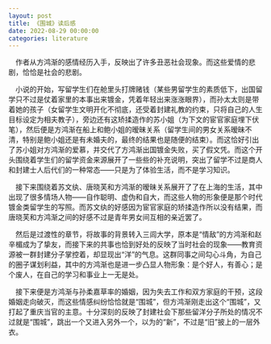 ```yaml
---
layout: post
title: 《围城》读后感
date: 2022-08-29 00:00:00
categories: literature
---
```

&emsp;作者从方鸿渐的感情经历入手，反映出了许多丑恶社会现象。而这些爱情的悲剧，恰恰是社会的悲剧。

&emsp;小说的开始，写留学生们在舱里头打牌赌钱（某些男留学生的素质低下，出国留学只不过是仗着家里的本事出来镀金，凭着年轻出来涨涨眼界），而孙太太则是带着她的孩子（女留学生文明开化不彻底，还受着封建礼教的约束，只将自己的人生目标设定为相夫教子），旁边还有这矫揉造作的苏小姐（为下文的宦官家庭埋下伏笔），然后便是方鸿渐在船上和鲍小姐的暧昧关系（留学生间的男女关系暧昧不清，特别是鲍小姐还是有未婚夫的，最终的结果也是随便的结束）。而这恰好引出了苏小姐对方鸿渐的爱慕，并交代了方鸿渐出国镀金失败，买了假文凭。而这个开头围绕着学生们的留学资金来源展开了一些些的补充说明，突出了留学不过是商人和封建士人后代们的一种常态——只是为了体验生活，而不是学习知识。

&emsp;接下来围绕着苏文纨、唐晓芙和方鸿渐的暧昧关系展开了了在上海的生活，其中出现了很多情场人物——自作聪明、虚伪和自大，而这些人物的形象便是那个时代镀金类留学生的写照。而苏文纨的好感因为宦官家庭的矫揉造作所以没有结果，而唐晓芙和方鸿渐之间的好感不过是青年男女间互相的亲近罢了。

&emsp;然后是过渡性的章节，将故事的背景转入三闾大学，原本是“情敌”的方鸿渐和赵辛楣成为了挚友，而接下来的共事也恰到好处的反映了当时社会的现象——教育资源被一群封建分子掌控着，却显现出“洋”的气息。这群同事之间勾心斗角，为自己的圈子谋划利益，其中的方鸿渐也是进一步凸显人物形象：是个好人，有善心；是个废人，在自己的学习和事业上一无是处。

&emsp;接下来便是方鸿渐与孙柔嘉草率的婚姻，因为失去工作和双方家庭的干预，这段婚姻走向破灭，而这些情感纠纷恰恰就是“围城”，但方鸿渐刚走出这个“围城”，又打起了重庆当官的主意。十分深刻的反映了封建社会下那些留洋分子所处的情况不过就是“围城”，跳出一个又进入另外一个，以为的“新”，不过是“旧”披上的一层外衣。